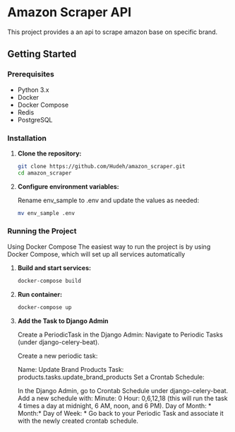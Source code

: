 # Amazon Scraper API

This project provides a an api to scrape amazon base on specific brand.

## Getting Started

### Prerequisites

- Python 3.x
- Docker
- Docker Compose
- Redis
- PostgreSQL

### Installation

1. **Clone the repository:**

   ```bash
   git clone https://github.com/Hudeh/amazon_scraper.git
   cd amazon_scraper
   ```

2. **Configure environment variables:**

   Rename env_sample to .env and update the values as needed:

   ```bash
   mv env_sample .env
   ```

### Running the Project

Using Docker Compose
The easiest way to run the project is by using Docker Compose, which will set up all services automatically

1. **Build and start services:**

   ```bash
   docker-compose build
   ```

2. **Run container:**

    ```bash
    docker-compose up
    ```

3. **Add the Task to Django Admin**

    Create a PeriodicTask in the Django Admin:
    Navigate to Periodic Tasks (under django-celery-beat).

    Create a new periodic task:

    Name: Update Brand Products
    Task: products.tasks.update_brand_products
    Set a Crontab Schedule:

    In the Django Admin, go to Crontab Schedule under django-celery-beat.
    Add a new schedule with:
    Minute: 0
    Hour: 0,6,12,18 (this will run the task 4 times a day at midnight, 6 AM, noon, and 6 PM).
    Day of Month: *
    Month:*
    Day of Week: *
    Go back to your Periodic Task and associate it with the newly created crontab schedule.
